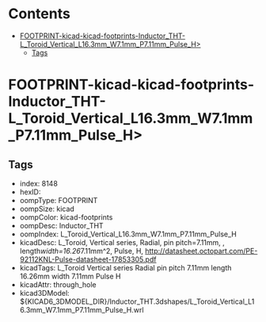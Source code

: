 



Contents
========

* [FOOTPRINT-kicad-kicad-footprints-Inductor_THT-L_Toroid_Vertical_L16.3mm_W7.1mm_P7.11mm_Pulse_H>](#footprint-kicad-kicad-footprints-inductor_tht-l_toroid_vertical_l163mm_w71mm_p711mm_pulse_h)
	* [Tags](#tags)

# FOOTPRINT-kicad-kicad-footprints-Inductor_THT-L_Toroid_Vertical_L16.3mm_W7.1mm_P7.11mm_Pulse_H>

## Tags

- index: 8148
- hexID: 
- oompType: FOOTPRINT
- oompSize: kicad
- oompColor: kicad-footprints
- oompDesc: Inductor_THT
- oompIndex: L_Toroid_Vertical_L16.3mm_W7.1mm_P7.11mm_Pulse_H
- kicadDesc: L_Toroid, Vertical series, Radial, pin pitch=7.11mm, , length*width=16.26*7.11mm^2, Pulse, H, http://datasheet.octopart.com/PE-92112KNL-Pulse-datasheet-17853305.pdf
- kicadTags: L_Toroid Vertical series Radial pin pitch 7.11mm  length 16.26mm width 7.11mm Pulse H
- kicadAttr: through_hole
- kicad3DModel: ${KICAD6_3DMODEL_DIR}/Inductor_THT.3dshapes/L_Toroid_Vertical_L16.3mm_W7.1mm_P7.11mm_Pulse_H.wrl
